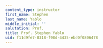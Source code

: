 ```yaml
---
content_type: instructor
first_name: Stephen
last_name: Yablo
middle_initial: ''
salutation: Prof.
title: Prof. Stephen Yablo
uid: f11d9fe7-0318-f98d-4435-ebd0f0806478
---
```

